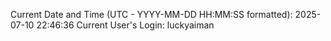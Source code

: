 Current Date and Time (UTC - YYYY-MM-DD HH:MM:SS formatted): 2025-07-10 22:46:36
Current User's Login: luckyaiman

